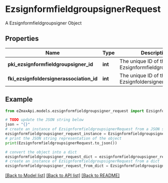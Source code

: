 # EzsignformfieldgroupsignerRequest

A Ezsignformfieldgroupsigner Object

## Properties

Name | Type | Description | Notes
------------ | ------------- | ------------- | -------------
**pki_ezsignformfieldgroupsigner_id** | **int** | The unique ID of the Ezsignformfieldgroupsigner | [optional] 
**fki_ezsignfoldersignerassociation_id** | **int** | The unique ID of the Ezsignfoldersignerassociation | 

## Example

```python
from eZmaxApi.models.ezsignformfieldgroupsigner_request import EzsignformfieldgroupsignerRequest

# TODO update the JSON string below
json = "{}"
# create an instance of EzsignformfieldgroupsignerRequest from a JSON string
ezsignformfieldgroupsigner_request_instance = EzsignformfieldgroupsignerRequest.from_json(json)
# print the JSON string representation of the object
print(EzsignformfieldgroupsignerRequest.to_json())

# convert the object into a dict
ezsignformfieldgroupsigner_request_dict = ezsignformfieldgroupsigner_request_instance.to_dict()
# create an instance of EzsignformfieldgroupsignerRequest from a dict
ezsignformfieldgroupsigner_request_from_dict = EzsignformfieldgroupsignerRequest.from_dict(ezsignformfieldgroupsigner_request_dict)
```
[[Back to Model list]](../README.md#documentation-for-models) [[Back to API list]](../README.md#documentation-for-api-endpoints) [[Back to README]](../README.md)


